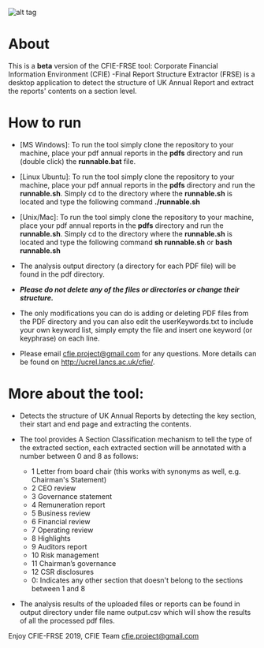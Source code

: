 ![alt tag](http://www.lancaster.ac.uk/staff/elhaj/images/cfie_desktop_logo1.png)

# About
This is a **beta** version of the CFIE-FRSE tool: Corporate Financial Information Environment (CFIE) -Final Report Structure Extractor (FRSE) is a desktop application to detect the structure of UK Annual Report and extract the reports' contents on a section level.

# How to run
* [MS Windows]: To run the tool simply clone the repository to your machine, place your pdf annual reports in the **pdfs** directory and run (double click) the **runnable.bat** file.
* [Linux Ubuntu]:  To run the tool simply clone the repository to your machine, place your pdf annual reports in the **pdfs** directory and run the **runnable.sh**. Simply cd to the directory where the **runnable.sh** is located and type the following command **./runnable.sh**
* [Unix/Mac]:  To run the tool simply clone the repository to your machine, place your pdf annual reports in the **pdfs** directory and run the **runnable.sh**. Simply cd to the directory where the **runnable.sh** is located and type the following command **sh runnable.sh** or **bash runnable.sh**
* The analysis output directory (a directory for each PDF file) will be found in the pdf directory. 
* **_Please do not delete any of the files or directories or change their structure._**
* The only modifications you can do is adding or deleting PDF files from the PDF directory and you can also edit the userKeywords.txt to include your own keyword list, simply empty the file and insert one keyword (or keyphrase) on each line.

* Please email cfie.project@gmail.com for any questions. More details can be found on http://ucrel.lancs.ac.uk/cfie/.

# More about the tool:
* Detects the structure of UK Annual Reports by detecting the key section, their start and end page and extracting the contents.
* The tool provides A Section Classification mechanism to tell the type of the extracted section, each extracted section will be annotated with a number between 0 and 8 as follows:
  * 1	Letter from board chair (this works with synonyms as well, e.g. Chairman's Statement)
  * 2	CEO review
  * 3	Governance statement
  * 4	Remuneration report
  * 5	Business review
  * 6	Financial review
  * 7	Operating review
  * 8	Highlights
  * 9	Auditors report
  * 10	Risk management
  * 11	Chairman’s governance
  * 12	CSR disclosures
  * 0: Indicates any other section that doesn't belong to the sections between 1 and 8

* The analysis results of the uploaded files or reports can be found in output directory under file name output.csv 
  which will show the results of all the processed pdf files.


Enjoy CFIE-FRSE 2019,
CFIE Team
cfie.project@gmail.com
